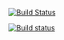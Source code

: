 [![Build Status](https://travis-ci.com/Skvortsovvv/homework_lab06.svg?branch=master)](https://travis-ci.com/Skvortsovvv/homework_lab06)

[![Build status](https://ci.appveyor.com/api/projects/status/k9d0xd4cti583f2j?svg=true)](https://ci.appveyor.com/project/Skvortsovvv/homework-lab06)
